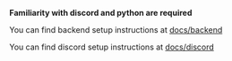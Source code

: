 **Familiarity with discord and python are required**

You can find backend setup instructions at [docs/backend][1]

You can find discord setup instructions at [docs/discord][2]

[1]: /backend/README.md
[2]: /discord/README.md

